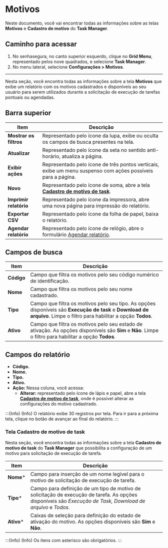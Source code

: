 # Motivos

Neste documento, você vai encontrar todas as informações sobre as telas **Motivos** e **Cadastro de motivo** do **Task Manager**.

## Caminho para acessar
1. No senhasegura, no canto superior esquerdo, clique no **Grid Menu**, representado pelos nove quadrados, e selecione **Task Manager**.
2. No menu lateral, selecione **Configurações > Motivos**. 

---

Nesta seção, você encontra todas as informações sobre a tela **Motivos** que exibe um relatório com os motivos cadastrados e disponíveis ao seu usuário para serem utilizados durante a solicitação de execução de tarefas pontuais ou agendadas.

## Barra superior

| **Item**| **Descrição**|
|----|----|
| **Mostrar os filtros** | Representado pelo ícone da lupa, exibe ou oculta os campos de busca presentes na tela.|
| **Atualizar**| Representado pelo ícone da seta no sentido anti-horário, atualiza a página.|
| **Exibir ações**| Representado pelo ícone de três pontos verticais, exibe um menu suspenso com ações possíveis para a página.|
| **Novo**| Representado pelo ícone de soma, abre a tela [**Cadastro de motivo de task**](/v3-32/docs/pt/task-manager-reasons#tela-cadastro-de-motivo-de-task).|
| **Imprimir relatório** | Representado pelo ícone da impressora, abre uma nova página para impressão do relatório.|
| **Exportar CSV**| Representado pelo ícone da folha de papel, baixa o relatório.|
| **Agendar relatório** | Representado pelo ícone de relógio, abre o formulário [Agendar relatório](/v3-32/docs/pt/general-information-how-to-issue-download-and-schedule-device-reports).|

## Campos de busca

| **Item** | **Descrição** |
|---------|--------------|
| **Código** | Campo que filtra os motivos pelo seu código numérico de identificação. |
| **Nome** | Campo que filtra os motivos pelo seu nome cadastrado. |
| **Tipo** | Campo que filtra os motivos pelo seu tipo. As opções disponíveis são **Execução de task** e **Download de arquivo**. Limpe o filtro para habilitar a opção **Todos**. |
| **Ativo** | Campo que filtra os motivos pelo seu estado de ativação. As opções disponíveis são **Sim** e **Não**. Limpe o filtro para habilitar a opção **Todos**. |

## Campos do relatório

- **Código.**
- **Nome.**
- **Tipo.**
- **Ativo.**
- **Ação:** Nessa coluna, você acessa: 
  - **Alterar:** representado pelo ícone de lápis e papel, abre a tela  [**Cadastro de motivo de task**](/v3-32/docs/pt/task-manager-reasons#tela-cadastro-de-motivo-de-task), onde é possível alterar as configurações do motivo cadastrado.

:::(Info) (Info)
O relatório exibe 30 registros por tela. Para ir para a próxima tela, clique no botão de avançar ao final do relatório.
:::

### Tela Cadastro de motivo de task
Nesta seção, você encontra todas as informações sobre a tela **Cadastro de motivo de task** do **Task Manager** que possibilita a configuração de um motivo para solicitação de execução de tarefa.

| **Item** | **Descrição**|
|----|----|
| **Nome***  | Campo para inserção de um nome legível para o motivo de solicitação de execução de tarefa. |
| **Tipo***| Campo para definição de um tipo de motivo de solicitação de execução de tarefa. As opções disponíveis são *Execução de Task, Download de arquivo* e *Todos*. |
| **Ativo*** | Caixas de seleção para definição do estado de ativação do motivo. As opções disponíveis são **Sim** e **Não**. |

:::(Info) (Info)
Os itens com asterisco são obrigatórios.
:::
